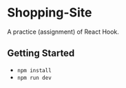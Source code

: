 # Shopping-Site
A practice (assignment) of React Hook.

## Getting Started  
* `npm install`  
* `npm run dev`
